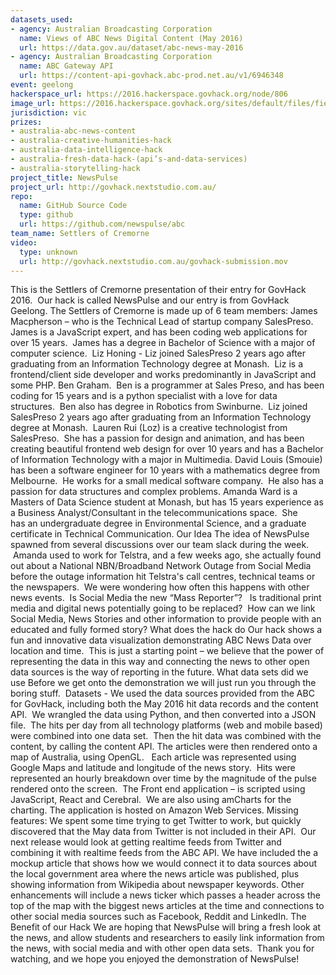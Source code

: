 ```yaml
---
datasets_used:
- agency: Australian Broadcasting Corporation
  name: Views of ABC News Digital Content (May 2016)
  url: https://data.gov.au/dataset/abc-news-may-2016
- agency: Australian Broadcasting Corporation
  name: ABC Gateway API
  url: https://content-api-govhack.abc-prod.net.au/v1/6946348
event: geelong
hackerspace_url: https://2016.hackerspace.govhack.org/node/806
image_url: https://2016.hackerspace.govhack.org/sites/default/files/field/image/newspulselogo_0.png
jurisdiction: vic
prizes:
- australia-abc-news-content
- australia-creative-humanities-hack
- australia-data-intelligence-hack
- australia-fresh-data-hack-(api’s-and-data-services)
- australia-storytelling-hack
project_title: NewsPulse
project_url: http://govhack.nextstudio.com.au/
repo:
  name: GitHub Source Code
  type: github
  url: https://github.com/newspulse/abc
team_name: Settlers of Cremorne
video:
  type: unknown
  url: http://govhack.nextstudio.com.au/govhack-submission.mov
---
```


This is the Settlers of Cremorne presentation of their entry for GovHack 2016.  Our hack is called NewsPulse and our entry is from GovHack Geelong.
The Settlers of Cremorne is made up of 6 team members:
James Macpherson – who is the Technical Lead of startup company SalesPreso.  James is a JavaScript expert, and has been coding web applications for over 15 years.  James has a degree in Bachelor of Science with a major of computer science. 
Liz Honing - Liz joined SalesPreso 2 years ago after graduating from an Information Technology degree at Monash.  Liz is a frontend/client side developer and works predominantly in JavaScript and some PHP.
Ben Graham.  Ben is a programmer at Sales Preso, and has been coding for 15 years and is a python specialist with a love for data structures.  Ben also has degree in Robotics from Swinburne.  Liz joined SalesPreso 2 years ago after graduating from an Information Technology degree at Monash. 
Lauren Rui (Loz) is a creative technologist from SalesPreso.  She has a passion for design and animation, and has been creating beautiful frontend web design for over 10 years and has a Bachelor of Information Technology with a major in Multimedia.
David Louis (Smouie) has been a software engineer for 10 years with a mathematics degree from Melbourne.  He works for a small medical software company.  He also has a passion for data structures and complex problems.
Amanda Ward is a Masters of Data Science student at Monash, but has 15 years experience as a Business Analyst/Consultant in the telecommunications space.  She has an undergraduate degree in Environmental Science, and a graduate certificate in Technical Communication.
​​​​​​​Our Idea
The idea of NewsPulse spawned from several discussions over our team slack during the week.  Amanda used to work for Telstra, and a few weeks ago, she actually found out about a National NBN/Broadband Network Outage from Social Media before the outage information hit Telstra's call centres, technical teams or the newspapers.  We were wondering how often this happens with other news events.  Is Social Media the new “Mass Reporter”?   Is traditional print media and digital news potentially going to be replaced?  How can we link Social Media, News Stories and other information to provide people with an educated and fully formed story?
What does the hack do
Our hack shows a fun and innovative data visualization demonstrating ABC News Data over location and time.  This is just a starting point – we believe that the power of representing the data in this way and connecting the news to other open data sources is the way of reporting in the future.
What data sets did we use
Before we get onto the demonstration we will just run you through the boring stuff. 
Datasets - We used the data sources provided from the ABC for GovHack, including both the May 2016 hit data records and the content API.  We wrangled the data using Python, and then converted into a JSON file.  The hits per day from all technology platforms (web and mobile based) were combined into one data set.  Then the hit data was combined with the content, by calling the content API.
The articles were then rendered onto a map of Australia, using OpenGL.   Each article was represented using Google Maps and latitude and longitude of the news story.  Hits were represented an hourly breakdown over time by the magnitude of the pulse rendered onto the screen. 
The Front end application – is scripted using JavaScript, React and Cerebral.  We are also using amCharts for the charting.
The application is hosted on Amazon Web Services.
Missing features:
We spent some time trying to get Twitter to work, but quickly discovered that the May data from Twitter is not included in their API.  Our next release would look at getting realtime feeds from Twitter and combining it with realtime feeds from the ABC API.
We have included the a mockup article that shows how we would connect it to data sources about the local government area where the news article was published, plus showing information from Wikipedia about newspaper keywords.
Other enhancements will include a news ticker which passes a header across the top of the map with the biggest news articles at the time and connections to other social media sources such as Facebook, Reddit and LinkedIn.
The Benefit of our Hack
We are hoping that NewsPulse will bring a fresh look at the news, and allow students and researchers to easily link information from the news, with social media and with other open data sets.  Thank you for watching, and we hope you enjoyed the demonstration of NewsPulse!
